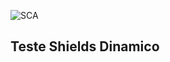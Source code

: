 


![SCA](https://img.shields.io/badge/dynamic/json?color=red&label=Vulnerabilidades%20SCA&query=%24.type.sast.vulnerabilidades.Criticas&url=https%3A%2F%2Fraw.githubusercontent.com%2Fjailson-silva%2Fshields%2Fmain%2F.github%2Fsummarize.json)

## Teste Shields Dinamico
